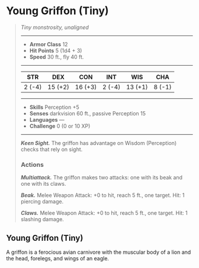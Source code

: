 # Young Griffon (Tiny)
>*Tiny monstrosity, unaligned*
>___
>- **Armor Class** 12
>- **Hit Points** 5 (1d4 + 3)
>- **Speed** 30 ft., fly 40 ft.
>___
>|STR|DEX|CON|INT|WIS|CHA|
>|:---:|:---:|:---:|:---:|:---:|:---:|
>|2 (-4)|15 (+2)|16 (+3)|2 (-4)|13 (+1)|8 (-1)|
>___
>- **Skills** Perception +5
>- **Senses** darkvision 60 ft., passive Perception 15
>- **Languages** —
>- **Challenge** 0 (0 or 10 XP)
>___
>***Keen Sight.*** The griffon has advantage on Wisdom (Perception) checks that rely on sight.  
>
>### Actions
>***Multiattack.*** The griffon makes two attacks: one with its beak and one with its claws.  
>
>***Beak.*** Melee Weapon Attack: +0 to hit, reach 5 ft., one target. Hit: 1 piercing damage.  
>
>***Claws.*** Melee Weapon Attack: +0 to hit, reach 5 ft., one target. Hit: 1 slashing damage.
## Young Griffon (Tiny)
A griffon is a ferocious avian carnivore with the muscular body of a lion and the head, forelegs, and wings of an eagle.